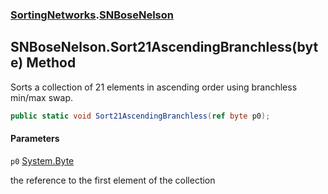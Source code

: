 ### [SortingNetworks](SortingNetworks.md 'SortingNetworks').[SNBoseNelson](SortingNetworks.SNBoseNelson.md 'SortingNetworks.SNBoseNelson')

## SNBoseNelson.Sort21AscendingBranchless(byte) Method

Sorts a collection of 21 elements in ascending order using branchless min/max swap.

```csharp
public static void Sort21AscendingBranchless(ref byte p0);
```
#### Parameters

<a name='SortingNetworks.SNBoseNelson.Sort21AscendingBranchless(byte).p0'></a>

`p0` [System.Byte](https://docs.microsoft.com/en-us/dotnet/api/System.Byte 'System.Byte')

the reference to the first element of the collection